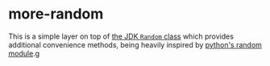 # more-random

This is a simple layer on top of [the JDK `Random` class](https://docs.oracle.com/javase/8/docs/api/java/util/Random.html)
which provides additional convenience methods, being heavily inspired by
[python's random module](https://docs.python.org/2/library/random.html).g

